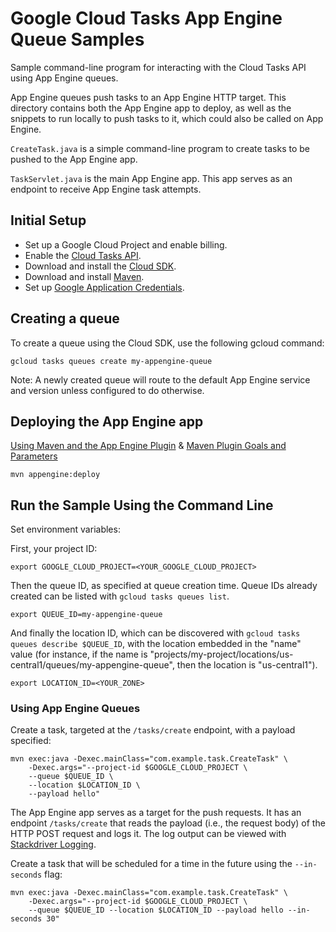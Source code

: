 # Google Cloud Tasks App Engine Queue Samples

Sample command-line program for interacting with the Cloud Tasks API
using App Engine queues.

App Engine queues push tasks to an App Engine HTTP target. This directory
contains both the App Engine app to deploy, as well as the snippets to run
locally to push tasks to it, which could also be called on App Engine.

`CreateTask.java` is a simple command-line program to create
tasks to be pushed to the App Engine app.

`TaskServlet.java` is the main App Engine app. This app serves as an endpoint to receive
App Engine task attempts.


## Initial Setup

 * Set up a Google Cloud Project and enable billing.
 * Enable the
 [Cloud Tasks API](https://console.cloud.google.com/launcher/details/google/cloudtasks.googleapis.com).
 * Download and install the [Cloud SDK](https://cloud.google.com/sdk).
 * Download and install [Maven](http://maven.apache.org/install.html).
 * Set up [Google Application Credentials](https://cloud.google.com/docs/authentication/getting-started).

## Creating a queue

To create a queue using the Cloud SDK, use the following gcloud command:

```
gcloud tasks queues create my-appengine-queue
```

Note: A newly created queue will route to the default App Engine service and
version unless configured to do otherwise.

## Deploying the App Engine app
[Using Maven and the App Engine Plugin](https://cloud.google.com/appengine/docs/flexible/java/using-maven)
& [Maven Plugin Goals and Parameters](https://cloud.google.com/appengine/docs/flexible/java/maven-reference)

```
mvn appengine:deploy
```

## Run the Sample Using the Command Line

Set environment variables:

First, your project ID:

```
export GOOGLE_CLOUD_PROJECT=<YOUR_GOOGLE_CLOUD_PROJECT>
```

Then the queue ID, as specified at queue creation time. Queue IDs already
created can be listed with `gcloud tasks queues list`.

```
export QUEUE_ID=my-appengine-queue
```

And finally the location ID, which can be discovered with
`gcloud tasks queues describe $QUEUE_ID`, with the location embedded in
the "name" value (for instance, if the name is
"projects/my-project/locations/us-central1/queues/my-appengine-queue", then the
location is "us-central1").

```
export LOCATION_ID=<YOUR_ZONE>
```

### Using App Engine Queues
Create a task, targeted at the `/tasks/create` endpoint, with a payload specified:

```
mvn exec:java -Dexec.mainClass="com.example.task.CreateTask" \
    -Dexec.args="--project-id $GOOGLE_CLOUD_PROJECT \
    --queue $QUEUE_ID \
    --location $LOCATION_ID \
    --payload hello"
```

The App Engine app serves as a target for the push requests. It has an
endpoint `/tasks/create` that reads the payload (i.e., the request body) of the
HTTP POST request and logs it. The log output can be viewed with [Stackdriver Logging](https://console.cloud.google.com/logs/viewer?minLogLevel=0).

Create a task that will be scheduled for a time in the future using the
`--in-seconds` flag:

```
mvn exec:java -Dexec.mainClass="com.example.task.CreateTask" \
    -Dexec.args="--project-id $GOOGLE_CLOUD_PROJECT \
    --queue $QUEUE_ID --location $LOCATION_ID --payload hello --in-seconds 30"
```

